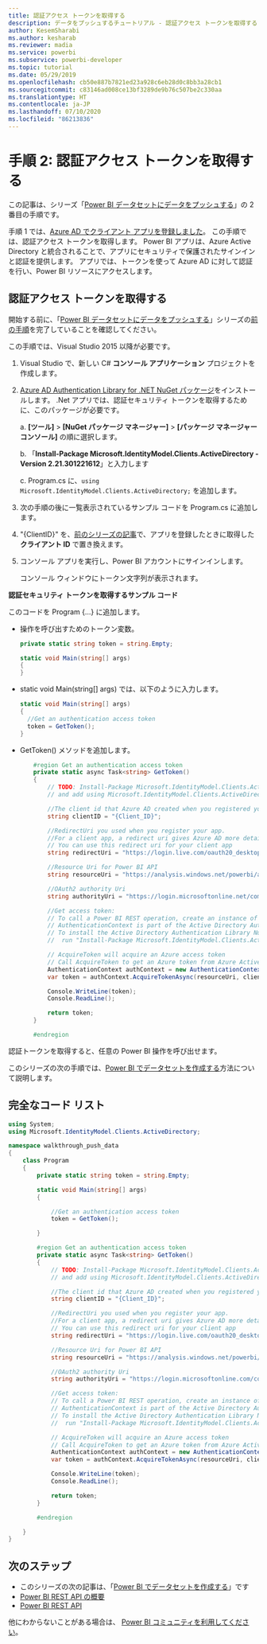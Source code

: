```yaml
---
title: 認証アクセス トークンを取得する
description: データをプッシュするチュートリアル - 認証アクセス トークンを取得する
author: KesemSharabi
ms.author: kesharab
ms.reviewer: madia
ms.service: powerbi
ms.subservice: powerbi-developer
ms.topic: tutorial
ms.date: 05/29/2019
ms.openlocfilehash: cb50e887b7821ed23a928c6eb28d0c8bb3a28cb1
ms.sourcegitcommit: c83146ad008ce13bf3289de9b76c507be2c330aa
ms.translationtype: HT
ms.contentlocale: ja-JP
ms.lasthandoff: 07/10/2020
ms.locfileid: "86213836"
---
```

# <a name="step-2-get-an-authentication-access-token"></a>手順 2: 認証アクセス トークンを取得する

この記事は、シリーズ「[Power BI データセットにデータをプッシュする](walkthrough-push-data.md)」の 2 番目の手順です。

手順 1 では、[Azure AD でクライアント アプリを登録しました](../embedded/register-app.md)。 この手順では、認証アクセス トークンを取得します。 Power BI アプリは、Azure Active Directory と統合されることで、アプリにセキュリティで保護されたサインインと認証を提供します。 アプリでは、トークンを使って Azure AD に対して認証を行い、Power BI リソースにアクセスします。

## <a name="get-an-authentication-access-token"></a>認証アクセス トークンを取得する

開始する前に、「[Power BI データセットにデータをプッシュする](walkthrough-push-data.md)」シリーズの[前の手順](../embedded/register-app.md)を完了していることを確認してください。 

この手順では、Visual Studio 2015 以降が必要です。

1. Visual Studio で、新しい C# **コンソール アプリケーション** プロジェクトを作成します。

2. [Azure AD Authentication Library for .NET NuGet パッケージ](https://www.nuget.org/packages/Microsoft.IdentityModel.Clients.ActiveDirectory/2.22.302111727)をインストールします。 .Net アプリでは、認証セキュリティ トークンを取得するために、このパッケージが必要です。 

     a. **[ツール]**  >  **[NuGet パッケージ マネージャー]**  >  **[パッケージ マネージャー コンソール]** の順に選択します。

     b. 「**Install-Package Microsoft.IdentityModel.Clients.ActiveDirectory -Version 2.21.301221612**」と入力します

     c. Program.cs に、`using Microsoft.IdentityModel.Clients.ActiveDirectory;` を追加します。

3. 次の手順の後に一覧表示されているサンプル コードを Program.cs に追加します。

4. "{ClientID}" を、[前のシリーズの記事](../embedded/register-app.md)で、アプリを登録したときに取得した**クライアント ID** で置き換えます。

5. コンソール アプリを実行し、Power BI アカウントにサインインします。 

   コンソール ウィンドウにトークン文字列が表示されます。

**認証セキュリティ トークンを取得するサンプル コード**

このコードを Program {...} に追加します。

* 操作を呼び出すためのトークン変数。 
  
  ```csharp
  private static string token = string.Empty;
  
  static void Main(string[] args)
  {
  }
  ```
* static void Main(string[] args) では、以下のように入力します。
  
  ```csharp
  static void Main(string[] args)
  {
    //Get an authentication access token
    token = GetToken();
  }
  ```
* GetToken() メソッドを追加します。

```csharp
       #region Get an authentication access token
       private static async Task<string> GetToken()
       {
           // TODO: Install-Package Microsoft.IdentityModel.Clients.ActiveDirectory -Version 2.21.301221612
           // and add using Microsoft.IdentityModel.Clients.ActiveDirectory

           //The client id that Azure AD created when you registered your client app.
           string clientID = "{Client_ID}";

           //RedirectUri you used when you register your app.
           //For a client app, a redirect uri gives Azure AD more details on the application that it will authenticate.
           // You can use this redirect uri for your client app
           string redirectUri = "https://login.live.com/oauth20_desktop.srf";

           //Resource Uri for Power BI API
           string resourceUri = "https://analysis.windows.net/powerbi/api";

           //OAuth2 authority Uri
           string authorityUri = "https://login.microsoftonline.net/common/";

           //Get access token:
           // To call a Power BI REST operation, create an instance of AuthenticationContext and call AcquireToken
           // AuthenticationContext is part of the Active Directory Authentication Library NuGet package
           // To install the Active Directory Authentication Library NuGet package in Visual Studio,
           //  run "Install-Package Microsoft.IdentityModel.Clients.ActiveDirectory" from the nuget Package Manager Console.

           // AcquireToken will acquire an Azure access token
           // Call AcquireToken to get an Azure token from Azure Active Directory token issuance endpoint
           AuthenticationContext authContext = new AuthenticationContext(authorityUri);
           var token = authContext.AcquireTokenAsync(resourceUri, clientID, new Uri(redirectUri)).Result.AccessToken;

           Console.WriteLine(token);
           Console.ReadLine();

           return token;
       }

       #endregion
```

認証トークンを取得すると、任意の Power BI 操作を呼び出せます。

このシリーズの次の手順では、[Power BI でデータセットを作成する](walkthrough-push-data-create-dataset.md)方法について説明します。


## <a name="complete-code-listing"></a>完全なコード リスト

```csharp
using System;
using Microsoft.IdentityModel.Clients.ActiveDirectory;

namespace walkthrough_push_data
{
    class Program
    {
        private static string token = string.Empty;

        static void Main(string[] args)
        {

            //Get an authentication access token
            token = GetToken();

        }

        #region Get an authentication access token
        private static async Task<string> GetToken()
        {
            // TODO: Install-Package Microsoft.IdentityModel.Clients.ActiveDirectory -Version 2.21.301221612
            // and add using Microsoft.IdentityModel.Clients.ActiveDirectory

            //The client id that Azure AD created when you registered your client app.
            string clientID = "{Client_ID}";

            //RedirectUri you used when you register your app.
            //For a client app, a redirect uri gives Azure AD more details on the application that it will authenticate.
            // You can use this redirect uri for your client app
            string redirectUri = "https://login.live.com/oauth20_desktop.srf";

            //Resource Uri for Power BI API
            string resourceUri = "https://analysis.windows.net/powerbi/api";

            //OAuth2 authority Uri
            string authorityUri = "https://login.microsoftonline.com/common/";

            //Get access token:
            // To call a Power BI REST operation, create an instance of AuthenticationContext and call AcquireToken
            // AuthenticationContext is part of the Active Directory Authentication Library NuGet package
            // To install the Active Directory Authentication Library NuGet package in Visual Studio,
            //  run "Install-Package Microsoft.IdentityModel.Clients.ActiveDirectory" from the nuget Package Manager Console.

            // AcquireToken will acquire an Azure access token
            // Call AcquireToken to get an Azure token from Azure Active Directory token issuance endpoint
            AuthenticationContext authContext = new AuthenticationContext(authorityUri);
            var token = authContext.AcquireTokenAsync(resourceUri, clientID, new Uri(redirectUri)).Result.AccessToken;

            Console.WriteLine(token);
            Console.ReadLine();

            return token;
        }

        #endregion

    }
}
```



## <a name="next-steps"></a>次のステップ

* このシリーズの次の記事は、「[Power BI でデータセットを作成する](walkthrough-push-data-create-dataset.md)」です
* [Power BI REST API の概要](overview-of-power-bi-rest-api.md)  
* [Power BI REST API](https://docs.microsoft.com/rest/api/power-bi/)  

他にわからないことがある場合は、 [Power BI コミュニティを利用してください](https://community.powerbi.com/)。